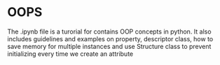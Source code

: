 # OOPS
The .ipynb file is a turorial for contains OOP concepts in python. 
It also includes guidelines and examples on property, descriptor class, how to save memory for multiple instances and use Structure class to prevent initializing every time we create an attribute
